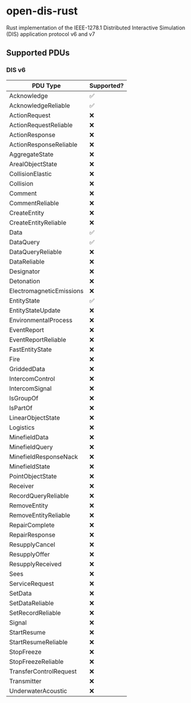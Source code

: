 # open-dis-rust
Rust implementation of the IEEE-1278.1 Distributed Interactive Simulation (DIS) application protocol v6 and v7

## Supported PDUs

### DIS v6

| PDU Type | Supported? |
| -------- | ---------- |
| Acknowledge | ✅ |
| AcknowledgeReliable | ✅ |
| ActionRequest | ❌ |
| ActionRequestReliable | ❌ |
| ActionResponse | ❌ |
| ActionResponseReliable | ❌ |
| AggregateState | ❌ |
| ArealObjectState | ❌ |
| CollisionElastic | ❌ |
| Collision | ❌ |
| Comment | ❌ |
| CommentReliable | ❌ |
| CreateEntity | ❌ |
| CreateEntityReliable | ❌ |
| Data | ✅ |
| DataQuery | ✅ |
| DataQueryReliable | ❌ |
| DataReliable | ❌ |
| Designator | ❌ |
| Detonation | ❌ |
| ElectromagneticEmissions | ❌ |
| EntityState | ✅ |
| EntityStateUpdate | ❌ |
| EnvironmentalProcess | ❌ |
| EventReport | ❌ |
| EventReportReliable | ❌ |
| FastEntityState | ❌ |
| Fire | ❌ |
| GriddedData | ❌ |
| IntercomControl | ❌ |
| IntercomSignal | ❌ |
| IsGroupOf | ❌ |
| IsPartOf | ❌ |
| LinearObjectState | ❌ |
| Logistics | ❌ |
| MinefieldData | ❌ |
| MinefieldQuery | ❌ |
| MinefieldResponseNack | ❌ |
| MinefieldState | ❌ |
| PointObjectState | ❌ |
| Receiver | ❌ |
| RecordQueryReliable | ❌ |
| RemoveEntity | ❌ |
| RemoveEntityReliable | ❌ |
| RepairComplete | ❌ |
| RepairResponse | ❌ |
| ResupplyCancel | ❌ |
| ResupplyOffer | ❌ |
| ResupplyReceived | ❌ |
| Sees | ❌ |
| ServiceRequest | ❌ |
| SetData | ❌ |
| SetDataReliable | ❌ |
| SetRecordReliable | ❌ |
| Signal | ❌ |
| StartResume | ❌ |
| StartResumeReliable | ❌ |
| StopFreeze | ❌ |
| StopFreezeReliable | ❌ |
| TransferControlRequest | ❌ |
| Transmitter | ❌ |
| UnderwaterAcoustic | ❌ |
